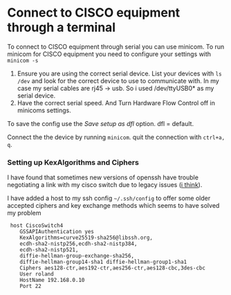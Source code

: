 # Connect to CISCO equipment through a terminal
To connect to CISCO equipment through serial you can use minicom.
To run minicom for CISCO equipment you need to configure your settings with ```minicom -s```
1. Ensure you are using the correct serial device.
List your devices with ```ls /dev``` and look for the correct device to use to communicate with. In my case my serial cables are rj45 -> usb. So i used /dev/ttyUSB0* as my serial device.
2. Have the correct serial speed. And
Turn Hardware Flow Control off in minicoms settings.

To save the config use the *Save setup as dfl* option. dfl = default.

Connect the the device by running ```minicom```. quit the connection with ```ctrl+a, q```.

### Setting up KexAlgorithms and Ciphers
I have found that sometimes new versions of openssh have trouble negotiating a link with my cisco switch due to legacy issues ([i think](https://unix.stackexchange.com/questions/340844/how-to-enable-diffie-hellman-group1-sha1-key-exchange-on-debian-8-0)).

I have added a host to my ssh config `~/.ssh/config` to offer some older accepted ciphers and key exchange methods which seems to have solved my problem
```
 host CiscoSwitch4
    GSSAPIAuthentication yes
    KexAlgorithms=curve25519-sha256@libssh.org,
	ecdh-sha2-nistp256,ecdh-sha2-nistp384,
	ecdh-sha2-nistp521,
	diffie-hellman-group-exchange-sha256,
	diffie-hellman-group14-sha1 diffie-hellman-group1-sha1
    Ciphers aes128-ctr,aes192-ctr,aes256-ctr,aes128-cbc,3des-cbc
    User roland
    HostName 192.168.0.10
    Port 22
```
